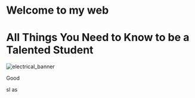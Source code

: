 # Welcome to my web

# All Things You Need to Know to be a Talented Student

![electrical_banner](https://user-images.githubusercontent.com/70703379/138592692-7f6aff0f-3a3f-46a9-9a9e-03cbb4487996.jpg)

Good

sl
as
